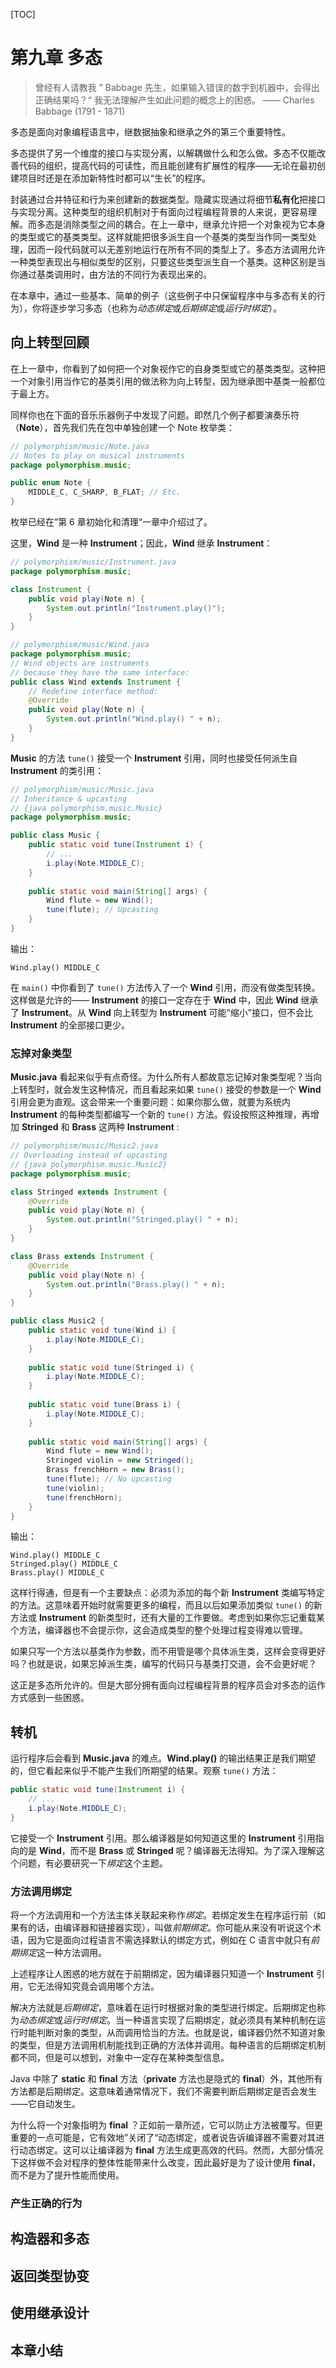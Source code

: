 [TOC]

<!-- Polymorphism -->
# 第九章 多态

> 曾经有人请教我 ” Babbage 先生，如果输入错误的数字到机器中，会得出正确结果吗？“ 我无法理解产生如此问题的概念上的困惑。 —— Charles Babbage (1791 - 1871)

多态是面向对象编程语言中，继数据抽象和继承之外的第三个重要特性。

多态提供了另一个维度的接口与实现分离，以解耦做什么和怎么做。多态不仅能改善代码的组织，提高代码的可读性，而且能创建有扩展性的程序——无论在最初创建项目时还是在添加新特性时都可以“生长”的程序。

封装通过合并特征和行为来创建新的数据类型。隐藏实现通过将细节**私有化**把接口与实现分离。这种类型的组织机制对于有面向过程编程背景的人来说，更容易理解。而多态是消除类型之间的耦合。在上一章中，继承允许把一个对象视为它本身的类型或它的基类类型。这样就能把很多派生自一个基类的类型当作同一类型处理，因而一段代码就可以无差别地运行在所有不同的类型上了。多态方法调用允许一种类型表现出与相似类型的区别，只要这些类型派生自一个基类。这种区别是当你通过基类调用时，由方法的不同行为表现出来的。

在本章中，通过一些基本、简单的例子（这些例子中只保留程序中与多态有关的行为），你将逐步学习多态（也称为*动态绑定*或*后期绑定*或*运行时绑定*）。

<!-- Upcasting Revisited -->

## 向上转型回顾

在上一章中，你看到了如何把一个对象视作它的自身类型或它的基类类型。这种把一个对象引用当作它的基类引用的做法称为向上转型，因为继承图中基类一般都位于最上方。

同样你也在下面的音乐乐器例子中发现了问题。即然几个例子都要演奏乐符（**Note**），首先我们先在包中单独创建一个 Note 枚举类：

```java
// polymorphism/music/Note.java
// Notes to play on musical instruments
package polymorphism.music;

public enum Note {
    MIDDLE_C, C_SHARP, B_FLAT; // Etc.
}
```

枚举已经在”第 6 章初始化和清理“一章中介绍过了。

这里，**Wind** 是一种 **Instrument**；因此，**Wind** 继承 **Instrument**：

```java
// polymorphism/music/Instrument.java
package polymorphism.music;

class Instrument {
    public void play(Note n) {
        System.out.println("Instrument.play()");
    }
}

// polymorphism/music/Wind.java
package polymorphism.music;
// Wind objects are instruments
// because they have the same interface:
public class Wind extends Instrument {
    // Redefine interface method:
    @Override
    public void play(Note n) {
        System.out.println("Wind.play() " + n);
    }
}
```

**Music** 的方法 `tune()` 接受一个 **Instrument** 引用，同时也接受任何派生自 **Instrument** 的类引用：

```java
// polymorphism/music/Music.java
// Inheritance & upcasting
// {java polymorphism.music.Music}
package polymorphism.music;

public class Music {
    public static void tune(Instrument i) {
        // ...
        i.play(Note.MIDDLE_C);
    }
    
    public static void main(String[] args) {
        Wind flute = new Wind();
        tune(flute); // Upcasting
    }
}
```

输出：

```
Wind.play() MIDDLE_C
```

在 `main()` 中你看到了 `tune()` 方法传入了一个 **Wind** 引用，而没有做类型转换。这样做是允许的—— **Instrument** 的接口一定存在于 **Wind** 中，因此 **Wind** 继承了 **Instrument**。从 **Wind** 向上转型为 **Instrument** 可能“缩小”接口，但不会比 **Instrument** 的全部接口更少。

###  忘掉对象类型

**Music.java** 看起来似乎有点奇怪。为什么所有人都故意忘记掉对象类型呢？当向上转型时，就会发生这种情况，而且看起来如果 `tune()` 接受的参数是一个 **Wind** 引用会更为直观。这会带来一个重要问题：如果你那么做，就要为系统内 **Instrument** 的每种类型都编写一个新的 `tune()` 方法。假设按照这种推理，再增加 **Stringed** 和 **Brass** 这两种 **Instrument** :

```java
// polymorphism/music/Music2.java
// Overloading instead of upcasting
// {java polymorphism.music.Music2}
package polymorphism.music;

class Stringed extends Instrument {
    @Override
    public void play(Note n) {
        System.out.println("Stringed.play() " + n);
    }
}

class Brass extends Instrument {
    @Override
    public void play(Note n) {
        System.out.println("Brass.play() " + n);
    }
}

public class Music2 {
    public static void tune(Wind i) {
        i.play(Note.MIDDLE_C);
    }
    
    public static void tune(Stringed i) {
        i.play(Note.MIDDLE_C);
    }
    
    public static void tune(Brass i) {
        i.play(Note.MIDDLE_C);
    }
    
    public static void main(String[] args) {
        Wind flute = new Wind();
        Stringed violin = new Stringed();
        Brass frenchHorn = new Brass();
        tune(flute); // No upcasting
        tune(violin);
        tune(frenchHorn);
    }
}
```

输出：

```
Wind.play() MIDDLE_C
Stringed.play() MIDDLE_C
Brass.play() MIDDLE_C
```

这样行得通，但是有一个主要缺点：必须为添加的每个新 **Instrument** 类编写特定的方法。这意味着开始时就需要更多的编程，而且以后如果添加类似 `tune()` 的新方法或 **Instrument** 的新类型时，还有大量的工作要做。考虑到如果你忘记重载某个方法，编译器也不会提示你，这会造成类型的整个处理过程变得难以管理。

如果只写一个方法以基类作为参数，而不用管是哪个具体派生类，这样会变得更好吗？也就是说，如果忘掉派生类，编写的代码只与基类打交道，会不会更好呢？

这正是多态所允许的。但是大部分拥有面向过程编程背景的程序员会对多态的运作方式感到一些困惑。

<!-- The Twist -->

## 转机

运行程序后会看到 **Music.java** 的难点。**Wind.play()** 的输出结果正是我们期望的，但它看起来似乎不能产生我们所期望的结果。观察 `tune()` 方法：

```java
public static void tune(Instrument i) {
    // ...
    i.play(Note.MIDDLE_C);
}
```

它接受一个 **Instrument** 引用。那么编译器是如何知道这里的 **Instrument** 引用指向的是 **Wind**，而不是 **Brass** 或 **Stringed** 呢？编译器无法得知。为了深入理解这个问题，有必要研究一下*绑定*这个主题。

### 方法调用绑定

将一个方法调用和一个方法主体关联起来称作*绑定*。若绑定发生在程序运行前（如果有的话，由编译器和链接器实现），叫做*前期绑定*。你可能从来没有听说这个术语，因为它是面向过程语言不需选择默认的绑定方式，例如在 C 语言中就只有*前期绑定*这一种方法调用。

上述程序让人困惑的地方就在于前期绑定，因为编译器只知道一个 **Instrument** 引用，它无法得知究竟会调用哪个方法。

解决方法就是*后期绑定*，意味着在运行时根据对象的类型进行绑定。后期绑定也称为*动态绑定*或*运行时绑定*。当一种语言实现了后期绑定，就必须具有某种机制在运行时能判断对象的类型，从而调用恰当的方法。也就是说，编译器仍然不知道对象的类型，但是方法调用机制能找到正确的方法体并调用。每种语言的后期绑定机制都不同，但是可以想到，对象中一定存在某种类型信息。

Java 中除了 **static** 和 **final** 方法（**private** 方法也是隐式的 **final**）外，其他所有方法都是后期绑定。这意味着通常情况下，我们不需要判断后期绑定是否会发生——它自动发生。

为什么将一个对象指明为 **final** ？正如前一章所述，它可以防止方法被覆写。但更重要的一点可能是，它有效地”关闭了“动态绑定，或者说告诉编译器不需要对其进行动态绑定。这可以让编译器为 **final** 方法生成更高效的代码。然而，大部分情况下这样做不会对程序的整体性能带来什么改变，因此最好是为了设计使用 **final**，而不是为了提升性能而使用。

### 产生正确的行为



<!-- Constructors and Polymorphism -->

## 构造器和多态

<!-- Covariant Return Types -->

## 返回类型协变


<!-- Designing with Inheritance -->
## 使用继承设计


<!-- Summary -->
## 本章小结

<!-- 分页 -->

<div style="page-break-after: always;"></div>